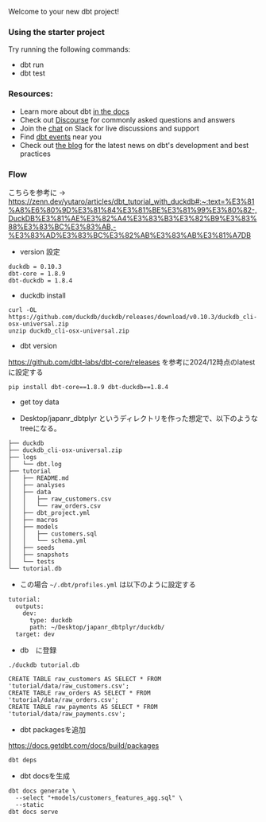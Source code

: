 Welcome to your new dbt project!

### Using the starter project

Try running the following commands:
- dbt run
- dbt test


### Resources:
- Learn more about dbt [in the docs](https://docs.getdbt.com/docs/introduction)
- Check out [Discourse](https://discourse.getdbt.com/) for commonly asked questions and answers
- Join the [chat](https://community.getdbt.com/) on Slack for live discussions and support
- Find [dbt events](https://events.getdbt.com) near you
- Check out [the blog](https://blog.getdbt.com/) for the latest news on dbt's development and best practices

### Flow

こちらを参考に
-> https://zenn.dev/yutaro/articles/dbt_tutorial_with_duckdb#:~:text=%E3%81%A8%E6%80%9D%E3%81%84%E3%81%BE%E3%81%99%E3%80%82-,DuckDB%E3%81%AE%E3%82%A4%E3%83%B3%E3%82%B9%E3%83%88%E3%83%BC%E3%83%AB,-%E3%83%AD%E3%83%BC%E3%82%AB%E3%83%AB%E3%81%A7DB

- version 設定 

```
duckdb = 0.10.3
dbt-core = 1.8.9
dbt-duckdb = 1.8.4
```

- duckdb install

```
curl -OL https://github.com/duckdb/duckdb/releases/download/v0.10.3/duckdb_cli-osx-universal.zip
unzip duckdb_cli-osx-universal.zip
```

- dbt version

https://github.com/dbt-labs/dbt-core/releases を参考に2024/12時点のlatestに設定する

```
pip install dbt-core==1.8.9 dbt-duckdb==1.8.4
```

- get toy data

- Desktop/japanr_dbtplyr というディレクトリを作った想定で、以下のようなtreeになる。

```
├── duckdb
├── duckdb_cli-osx-universal.zip
├── logs
│   └── dbt.log
├── tutorial
│   ├── README.md
│   ├── analyses
│   ├── data
│   │   ├── raw_customers.csv
│   │   └── raw_orders.csv
│   ├── dbt_project.yml
│   ├── macros
│   ├── models
│   │   ├── customers.sql
│   │   └── schema.yml
│   ├── seeds
│   ├── snapshots
│   └── tests
└── tutorial.db
```

- この場合 `~/.dbt/profiles.yml` は以下のように設定する

```
tutorial:
  outputs:
    dev:
      type: duckdb
      path: ~/Desktop/japanr_dbtplyr/duckdb/
  target: dev
  ````


  - db　に登録

```
./duckdb tutorial.db

CREATE TABLE raw_customers AS SELECT * FROM 'tutorial/data/raw_customers.csv';
CREATE TABLE raw_orders AS SELECT * FROM 'tutorial/data/raw_orders.csv';
CREATE TABLE raw_payments AS SELECT * FROM 'tutorial/data/raw_payments.csv';

```


- dbt packagesを追加

https://docs.getdbt.com/docs/build/packages

```
dbt deps
```

- dbt docsを生成

```
dbt docs generate \
  --select "+models/customers_features_agg.sql" \
  --static
dbt docs serve
```